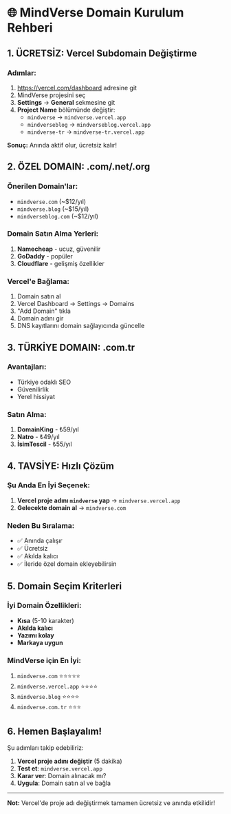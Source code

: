 # 🌐 MindVerse Domain Kurulum Rehberi

## 1. ÜCRETSİZ: Vercel Subdomain Değiştirme

### Adımlar:
1. https://vercel.com/dashboard adresine git
2. MindVerse projesini seç
3. **Settings** → **General** sekmesine git
4. **Project Name** bölümünde değiştir:
   - `mindverse` → `mindverse.vercel.app`
   - `mindverseblog` → `mindverseblog.vercel.app`
   - `mindverse-tr` → `mindverse-tr.vercel.app`

**Sonuç:** Anında aktif olur, ücretsiz kalır!

## 2. ÖZEL DOMAIN: .com/.net/.org

### Önerilen Domain'lar:
- `mindverse.com` (~$12/yıl)
- `mindverse.blog` (~$15/yıl)
- `mindverseblog.com` (~$12/yıl)

### Domain Satın Alma Yerleri:
1. **Namecheap** - ucuz, güvenilir
2. **GoDaddy** - popüler
3. **Cloudflare** - gelişmiş özellikler

### Vercel'e Bağlama:
1. Domain satın al
2. Vercel Dashboard → Settings → Domains
3. "Add Domain" tıkla
4. Domain adını gir
5. DNS kayıtlarını domain sağlayıcında güncelle

## 3. TÜRKİYE DOMAIN: .com.tr

### Avantajları:
- Türkiye odaklı SEO
- Güvenilirlik
- Yerel hissiyat

### Satın Alma:
1. **DomainKing** - ₺59/yıl
2. **Natro** - ₺49/yıl
3. **İsimTescil** - ₺55/yıl

## 4. TAVSİYE: Hızlı Çözüm

### Şu Anda En İyi Seçenek:
1. **Vercel proje adını `mindverse` yap** → `mindverse.vercel.app`
2. **Gelecekte domain al** → `mindverse.com`

### Neden Bu Sıralama:
- ✅ Anında çalışır
- ✅ Ücretsiz
- ✅ Akılda kalıcı
- ✅ İleride özel domain ekleyebilirsin

## 5. Domain Seçim Kriterleri

### İyi Domain Özellikleri:
- **Kısa** (5-10 karakter)
- **Akılda kalıcı**
- **Yazımı kolay**
- **Markaya uygun**

### MindVerse için En İyi:
1. `mindverse.com` ⭐⭐⭐⭐⭐
2. `mindverse.vercel.app` ⭐⭐⭐⭐
3. `mindverse.blog` ⭐⭐⭐⭐
4. `mindverse.com.tr` ⭐⭐⭐

## 6. Hemen Başlayalım!

Şu adımları takip edebiliriz:

1. **Vercel proje adını değiştir** (5 dakika)
2. **Test et**: `mindverse.vercel.app`
3. **Karar ver**: Domain alınacak mı?
4. **Uygula**: Domain satın al ve bağla

---

**Not:** Vercel'de proje adı değiştirmek tamamen ücretsiz ve anında etkilidir!
